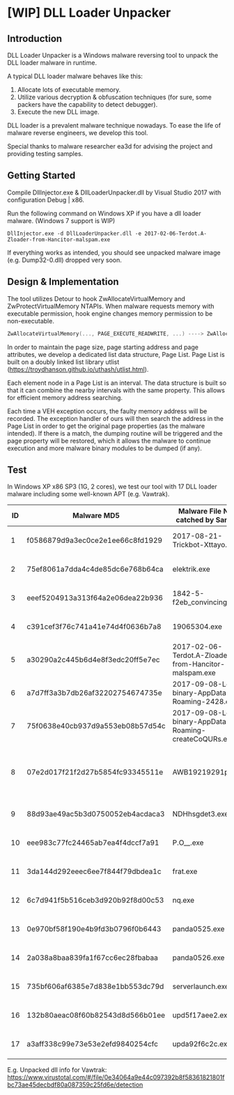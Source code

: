 [WIP] DLL Loader Unpacker
===============================================

Introduction
---------------------
DLL Loader Unpacker is a Windows malware reversing tool to unpack the DLL loader malware in runtime.

A typical DLL loader malware behaves like this:

1. Allocate lots of executable memory.
2. Utilize various decryption & obfuscation techniques (for sure, some packers have the capability to detect debugger).
3. Execute the new DLL image.

DLL loader is a prevalent malware technique nowadays. To ease the life of malware reverse engineers, we develop this tool.

Special thanks to malware researcher ea3d for advising the project and providing testing samples.

 Getting Started
---------------------

Compile DllInjector.exe & DllLoaderUnpacker.dll by Visual Studio 2017 with configuration Debug | x86.

Run the following command on Windows XP if you have a dll loader malware. (Windows 7 support is WIP)

```
DllInjector.exe -d DllLoaderUnpacker.dll -e 2017-02-06-Terdot.A-Zloader-from-Hancitor-malspam.exe 
```

If everything works as intended, you should see unpacked malware image (e.g. Dump32-0.dll) dropped very soon.

Design & Implementation
---------------------
The tool utilizes Detour to hook ZwAllocateVirtualMemory and ZwProtectVirtualMemory NTAPIs. When malware requests memory with executable permission, hook engine changes memory permission to be non-executable.

```c
ZwAllocateVirtualMemory(..., PAGE_EXECUTE_READWRITE, ...) ----> ZwAllocateVirtualMemory(..., PAGE_READONLY, ...)
```

In order to maintain the page size, page starting address and page attributes, we develop a dedicated list data structure, Page List. Page List is built on a doubly linked list library utlist (https://troydhanson.github.io/uthash/utlist.html).

Each element node in a Page List is an interval. The data structure is built so that it can combine the nearby intervals with the same property. This allows for efficient memory address searching.

Each time a VEH exception occurs, the faulty memory address will be recorded. The exception handler of ours will then search the address in the Page List in order to get the original page properties (as the malware intended). If there is a match, the dumping routine will be triggered and the page property will be restored, which it allows the malware to continue execution and more malware binary modules to be dumped (if any).

Test
---------------------
In Windows XP x86 SP3 (1G, 2 cores), we test our tool with 17 DLL loader malware including some well-known APT (e.g. Vawtrak).

| ID |Malware MD5 | Malware File Name catched by Sandbox | Malware Family | Result |
|----------------|-------------------------------|-----------------------------|-----------------------------|-----------------------------|
| 1 | f0586879d9a3ec0ce2e1ee66c8fd1929 | 2017-08-21-Trickbot-Xttayo.exe | TrickBot | Success (dll component)   |
| 2 | 75ef8061a7dda4c4de85dc6e768b64ca | elektrik.exe | Zbot | Success (dll component) |
| 3 | eeef5204913a313f64a2e06dea22b936 | 1842-5-f2eb_convincingly.exe | Unknown | Fail (malware crashed) |
| 4 | c391cef3f76c741a41e74d4f0636b7a8 | 19065304.exe | Emotet | Success (exe component) |
| 5 | a30290a2c445b6d4e8f3edc20ff5e7ec | 2017-02-06-Terdot.A-Zloader-from-Hancitor-malspam.exe | Zbot | Success (dll component) |
| 6 | a7d7ff3a3b7db26af32202754674735e | 2017-09-08-Locky-binary-AppData-Roaming-2428.exe | Locky Ransomware | Success (dll component) |
| 7 | 75f0638e40cb937d9a553eb08b57d54c | 2017-09-08-Locky-binary-AppData-Roaming-createCoQURs.exe | Locky Ransomware | Success (dll component)
| 8 | 07e2d017f21f2d27b5854fc93345511e | AWB19219291pdf.exe | Unknown | Success (dll component with TLS callback detected) |
| 9 | 88d93ae49ac5b3d0750052eb4acdaca3 | NDHhsgdet3.exe | Dridex | Success (dll component) |
| 10 | eee983c77fc24465ab7ea4f4dccf7a91 | P.O__.exe | LokiBot | Success (dll component) | 
| 11 | 3da144d292eeec6ee7f844f79dbdea1c | frat.exe | Zbot | Success (dll component) |
| 12 | 6c7d941f5b516ceb3d920b92f8d00c53 | nq.exe | Neverquest (Vawtrak) | Success (dll component) |
| 13 | 0e970bf58f190e4b9fd3b0796f0b6443 | panda0525.exe | Yakes | Success (dll component) |
| 14 | 2a038a8baa839fa1f67cc6ec28fbabaa | panda0526.exe | Locky Ransomware | Success (dll component) |
| 15 | 735bf606af6385e7d838e1bb553dc79d | serverlaunch.exe | Emotet | Success (dll component) |
| 16 | 132b80aeac08f60b82543d8d566b01ee | upd5f17aee2.exe | Panda Banker | Success (dll component) |
| 17 | a3aff338c99e73e53e2efd9840254cfc | upda92f6c2c.exe | Yake | Success (dll component) | 

E.g. Unpacked dll info for Vawtrak:
https://www.virustotal.com/#/file/0e34064a9e44c097392b8f58361821801fbc73ae45decbdf80a087359c25fd6e/detection


